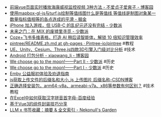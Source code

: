 - [前端vue页面实时播放海康威视监控视频 3种方法 - 不爱贞子爱爽子 - 博客园](https://www.cnblogs.com/shuangzikun/p/17969786/fengtao_rtsp)
- [使用mapbox-gl-js与turf.js绘制等值线图什么是等值线 等值线是制图对象某一数量指标值相等的各点连成的平滑 - 掘金](https://juejin.cn/post/7044797998177452040)
- [iPhone 加入游戏，但 USB-C 的乱纪元还没有完结 - 少数派](https://sspai.com/post/84508)
- [未来之门：在 MIX 的废墟里寻觅 - 少数派](https://sspai.com/post/92886)
- [Coze+飞书多维表格，打造 AI 稍后读智能体，解锁 10 倍知识管理效率](https://mp.weixin.qq.com/s/2q9MpHak4SKFJjUQpnnHmA)
- [pintree/README.zh.md at gh-pages · Pintree-io/pintree](https://github.com/Pintree-io/pintree/blob/gh-pages/README.zh.md) #教程
- [UE、Unity、Cesium、Three.js四款3D引擎入门级对比分析](https://mp.weixin.qq.com/s/R8rSxsTVhPi5IZK_eMqq3g) #技术
- [Android 打包分析 - xiaowang_lj - 博客园](https://www.cnblogs.com/wanglongjiang/p/17248365.html)
- [We choose go to the moon!——Part II - 少数派](https://sspai.com/post/92652) #历史
- [We choose go to the moon!——Part I - 少数派](https://sspai.com/post/92750) #历史
- [Emby 公益服初体验及劝退指南](https://mp.weixin.qq.com/s/l8XGrtqkuBCAkHQ1CYZGmA)
- [js获取上传文件的后缀名和大小_js 上传图片 后缀名称-CSDN博客](https://blog.csdn.net/qq_33988065/article/details/56841587)
- [正确选择安装包，arm64-v8a、armeabi-v7a、x86等参数有何区别？](https://mp.weixin.qq.com/s/cXjAuF1g2gLN6uaQVcYbEA) #技术教程
- [在Excel中如何获取汉字拼音首字母-百度经验](https://jingyan.baidu.com/article/0a52e3f43c3f6abf63ed7259.html)
- [基于Vue3的组件封装技巧分享](https://mp.weixin.qq.com/s/JzbPcYAMYpJvZnjAXbeaYA)
- [LLM x 书签收藏：摘要 & 全文索引 - Nekonull's Garden](https://nekonull.me/posts/llm_x_bookmark/)

